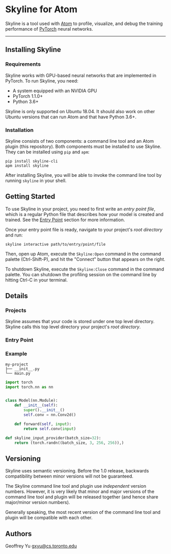 # Skyline for Atom

Skyline is a tool used with [Atom](https://atom.io) to profile, visualize, and
debug the training performance of [PyTorch](https://pytorch.org) neural
networks.

-------------------------------------------------------------------------------

## Installing Skyline

### Requirements

Skyline works with GPU-based neural networks that are implemented in PyTorch.
To run Skyline, you need:

- A system equipped with an NVIDIA GPU
- PyTorch 1.1.0+
- Python 3.6+

Skyline is only supported on Ubuntu 18.04. It should also work on other Ubuntu
versions that can run Atom and that have Python 3.6+.


### Installation

Skyline consists of two components: a command line tool and an Atom plugin
(this repository). Both components must be installed to use Skyline. They can
be installed using `pip` and `apm`:

```
pip install skyline-cli
apm install skyline
```

After installing Skyline, you will be able to invoke the command line tool by
running `skyline` in your shell.


## Getting Started

To use Skyline in your project, you need to first write an *entry point file*,
which is a regular Python file that describes how your model is created and
trained. See the [Entry Point](#entry-point) section for more information.

Once your entry point file is ready, navigate to your project's *root
directory* and run:

```
skyline interactive path/to/entry/point/file
```

Then, open up Atom, execute the `Skyline:Open` command in the command palette
(Ctrl-Shift-P), and hit the "Connect" button that appears on the right.

To shutdown Skyline, execute the `Skyline:Close` command in the command
palette. You can shutdown the profiling session on the command line by hitting
Ctrl-C in your terminal.


## Details

### Projects

Skyline assumes that your code is stored under one top level directory. Skyline
calls this top level directory your project's *root directory*.


### Entry Point


### Example

```
my-project
├── __init__.py
└── main.py
```

```python
import torch
import torch.nn as nn


class Model(nn.Module):
    def __init__(self):
        super().__init__()
        self.conv = nn.Conv2d()

    def forward(self, input):
        return self.conv(input)
```

```python
def skyline_input_provider(batch_size=32):
    return (torch.randn((batch_size, 3, 256, 256)),)
```


## Versioning

Skyline uses semantic versioning. Before the 1.0 release, backwards
compatibility between minor versions will not be guaranteed.

The Skyline command line tool and plugin use *independent* version numbers.
However, it is very likely that minor and major versions of the command line
tool and plugin will be released together (and hence share major/minor version
numbers).

Generally speaking, the most recent version of the command line tool and plugin
will be compatible with each other.


## Authors

Geoffrey Yu <gxyu@cs.toronto.edu>
